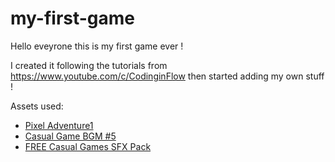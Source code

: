# my-first-game

Hello eveyrone this is my first game ever !

I created it following the tutorials from https://www.youtube.com/c/CodinginFlow then started adding my own stuff !

Assets used:
- [Pixel Adventure1](https://assetstore.unity.com/packages/2d/characters/pixel-adventure-1-155360)
- [Casual Game BGM #5](https://assetstore.unity.com/packages/audio/music/casual-game-bgm-5-135943)
- [FREE Casual Games SFX Pack](https://assetstore.unity.com/packages/audio/sound-fx/free-casual-game-sfx-pack-54116)
